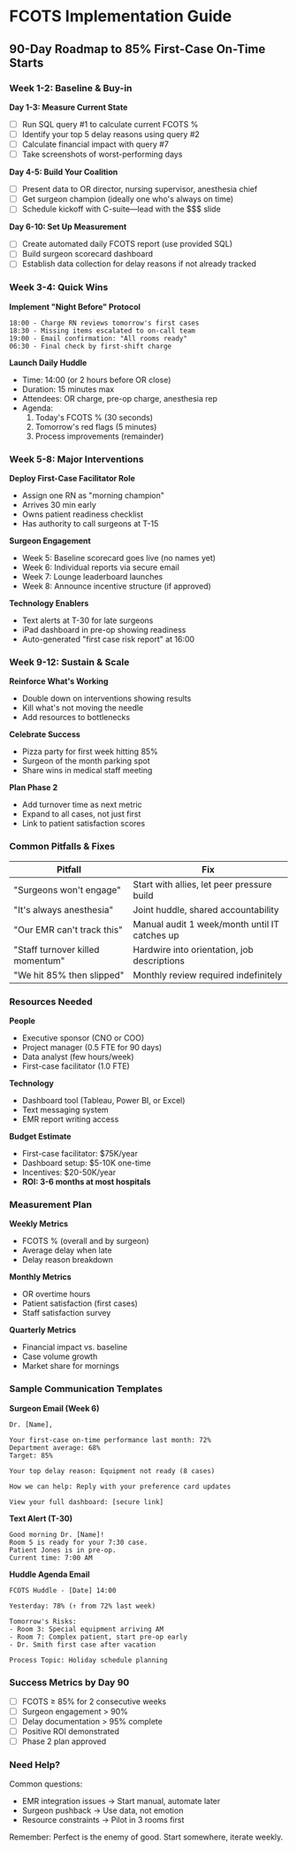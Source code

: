 # FCOTS Implementation Guide

## 90-Day Roadmap to 85% First-Case On-Time Starts

### Week 1-2: Baseline & Buy-in

**Day 1-3: Measure Current State**
- [ ] Run SQL query #1 to calculate current FCOTS %
- [ ] Identify your top 5 delay reasons using query #2
- [ ] Calculate financial impact with query #7
- [ ] Take screenshots of worst-performing days

**Day 4-5: Build Your Coalition**
- [ ] Present data to OR director, nursing supervisor, anesthesia chief
- [ ] Get surgeon champion (ideally one who's always on time)
- [ ] Schedule kickoff with C-suite—lead with the $$$ slide

**Day 6-10: Set Up Measurement**
- [ ] Create automated daily FCOTS report (use provided SQL)
- [ ] Build surgeon scorecard dashboard
- [ ] Establish data collection for delay reasons if not already tracked

### Week 3-4: Quick Wins

**Implement "Night Before" Protocol**
```
18:00 - Charge RN reviews tomorrow's first cases
18:30 - Missing items escalated to on-call team  
19:00 - Email confirmation: "All rooms ready"
06:30 - Final check by first-shift charge
```

**Launch Daily Huddle**
- Time: 14:00 (or 2 hours before OR close)
- Duration: 15 minutes max
- Attendees: OR charge, pre-op charge, anesthesia rep
- Agenda:
  1. Today's FCOTS % (30 seconds)
  2. Tomorrow's red flags (5 minutes)
  3. Process improvements (remainder)

### Week 5-8: Major Interventions

**Deploy First-Case Facilitator Role**
- Assign one RN as "morning champion"
- Arrives 30 min early
- Owns patient readiness checklist
- Has authority to call surgeons at T-15

**Surgeon Engagement**
- Week 5: Baseline scorecard goes live (no names yet)
- Week 6: Individual reports via secure email
- Week 7: Lounge leaderboard launches
- Week 8: Announce incentive structure (if approved)

**Technology Enablers**
- Text alerts at T-30 for late surgeons
- iPad dashboard in pre-op showing readiness
- Auto-generated "first case risk report" at 16:00

### Week 9-12: Sustain & Scale

**Reinforce What's Working**
- Double down on interventions showing results
- Kill what's not moving the needle
- Add resources to bottlenecks

**Celebrate Success**
- Pizza party for first week hitting 85%
- Surgeon of the month parking spot
- Share wins in medical staff meeting

**Plan Phase 2**
- Add turnover time as next metric
- Expand to all cases, not just first
- Link to patient satisfaction scores

### Common Pitfalls & Fixes

| Pitfall | Fix |
|---------|-----|
| "Surgeons won't engage" | Start with allies, let peer pressure build |
| "It's always anesthesia" | Joint huddle, shared accountability |
| "Our EMR can't track this" | Manual audit 1 week/month until IT catches up |
| "Staff turnover killed momentum" | Hardwire into orientation, job descriptions |
| "We hit 85% then slipped" | Monthly review required indefinitely |

### Resources Needed

**People**
- Executive sponsor (CNO or COO)
- Project manager (0.5 FTE for 90 days)
- Data analyst (few hours/week)
- First-case facilitator (1.0 FTE)

**Technology**
- Dashboard tool (Tableau, Power BI, or Excel)
- Text messaging system
- EMR report writing access

**Budget Estimate**
- First-case facilitator: $75K/year
- Dashboard setup: $5-10K one-time
- Incentives: $20-50K/year
- **ROI: 3-6 months at most hospitals**

### Measurement Plan

**Weekly Metrics**
- FCOTS % (overall and by surgeon)
- Average delay when late
- Delay reason breakdown

**Monthly Metrics**
- OR overtime hours
- Patient satisfaction (first cases)
- Staff satisfaction survey

**Quarterly Metrics**
- Financial impact vs. baseline
- Case volume growth
- Market share for mornings

### Sample Communication Templates

**Surgeon Email (Week 6)**
```
Dr. [Name],

Your first-case on-time performance last month: 72%
Department average: 68%
Target: 85%

Your top delay reason: Equipment not ready (8 cases)

How we can help: Reply with your preference card updates

View your full dashboard: [secure link]
```

**Text Alert (T-30)**
```
Good morning Dr. [Name]! 
Room 5 is ready for your 7:30 case.
Patient Jones is in pre-op.
Current time: 7:00 AM
```

**Huddle Agenda Email**
```
FCOTS Huddle - [Date] 14:00

Yesterday: 78% (↑ from 72% last week)

Tomorrow's Risks:
- Room 3: Special equipment arriving AM
- Room 7: Complex patient, start pre-op early
- Dr. Smith first case after vacation

Process Topic: Holiday schedule planning
```

### Success Metrics by Day 90

- [ ] FCOTS ≥ 85% for 2 consecutive weeks
- [ ] Surgeon engagement > 90%
- [ ] Delay documentation > 95% complete
- [ ] Positive ROI demonstrated
- [ ] Phase 2 plan approved

### Need Help?

Common questions:
- EMR integration issues → Start manual, automate later
- Surgeon pushback → Use data, not emotion
- Resource constraints → Pilot in 3 rooms first

Remember: Perfect is the enemy of good. Start somewhere, iterate weekly.